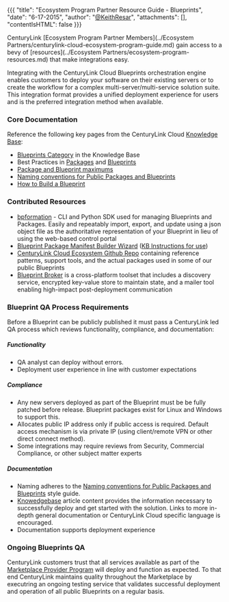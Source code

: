 {{{
  "title": "Ecosystem Program Partner Resource Guide - Blueprints",
  "date": "6-17-2015",
  "author": "<a href='https://twitter.com/KeithResar'>@KeithResar</a>",
  "attachments": [],
  "contentIsHTML": false
}}}


CenturyLink [Ecosystem Program Partner Members](../Ecosystem Partners/centurylink-cloud-ecosystem-program-guide.md) gain access to a bevy of [resources](../Ecosystem Partners/ecosystem-program-resources.md) that make integrations easy.

Integrating with the CenturyLink Cloud Blueprints orchestration engine enables customers to deploy your software on their existing servers or to create the workflow for a complex multi-server/multi-service solution suite.  This integration format provides a unified deployment experience for users and is the preferred integration method when available.

### Core Documentation

Reference the following key pages from the CenturyLink Cloud [Knowledge Base](http://www.ctl.io/knowledge-base):

* [Blueprints Category](../../../Blueprints/) in the Knowledge Base
* Best Practices in [Packages](../../Blueprints/packages-best-practices.md) and [Blueprints](../../Blueprints/blueprints-best-practices.md)
* [Package and Blueprint maximums](../../Blueprints/blueprint-package-and-template-maximum-limits.md)
* [Naming conventions for Public Packages and Blueprints](../../Blueprints/creating-public-blueprint-packages.md)
* [How to Build a Blueprint](../../Blueprints/how-to-build-a-blueprint.md)


### Contributed Resources

* [bpformation](https://github.com/CenturyLinkCloud/bpformation) - CLI and Python SDK used for managing Blueprints and Packages.  Easily and repeatably import, export, and update using a json object file as the authoritative representation of your Blueprint in lieu of using the web-based control portal
* [Blueprint Package Manifest Builder Wizard](http://centurylinkcloud.github.io/blueprint-package-manifest-builder/) ([KB Instructions for use](../../Blueprints/blueprint-package-manifest-builder-wizard.md))
* [CenturyLink Cloud Ecosystem Github Repo](https://github.com/CenturyLinkCloud/Ecosystem/tree/master/Blueprints) containing reference patterns, support tools, and the actual packages used in some of our public Blueprints
* [Blueprint Broker](https://github.com/CenturyLinkCloud/bpbroker) is a cross-platform toolset that includes a discovery service, encrypted key-value store to maintain state, and a mailer tool enabling high-impact post-deployment communication


### Blueprint QA Process Requirements

Before a Blueprint can be publicly published it must pass a CenturyLink led QA process which reviews functionality, compliance, and documentation:

##### Functionality

* QA analyst can deploy without errors.
* Deployment user experience in line with customer expectations


##### Compliance

* Any new servers deployed as part of the Blueprint must be be fully patched before release.  Blueprint packages exist for Linux and Windows to support this.
* Allocates public IP address only if public access is required.  Default access mechanism is via private IP (using client/remote VPN or other direct connect method).
* Some integrations may require reviews from Security, Commercial Compliance, or other subject matter experts


##### Documentation

* Naming adheres to the [Naming conventions for Public Packages and Blueprints](../../Blueprints/creating-public-blueprint-packages.md) style guide.
* [Knowedgebase](https://www.ctl.io/knowledge-base/) article content provides the information necessary to successfully deploy and get started with the solution.  Links to more in-depth general documentation or CenturyLink Cloud specific language is encouraged.
* Documentation supports deployment experience


### Ongoing Blueprints QA

CenturyLink customers trust that all services available as part of the [Marketplace Provider Program](https://www.ctl.io/marketplace/program/) 
will deploy and function as expected.  To that end CenturyLink maintains quality throughout the Marketplace by executring an ongoing testing service 
that validates successful deployment and operation of all public Blueprints on a regular basis.


